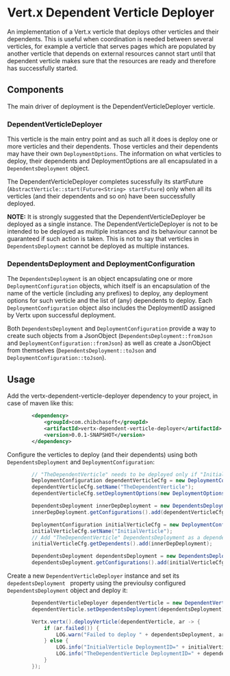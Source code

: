 # Vert.x Dependent Verticle Deployer
An implementation of a Vert.x verticle that deploys other verticles and their dependents. This is useful when coordination is needed between several verticles, for example a verticle that serves pages which are populated by another verticle that depends on external resources cannot start until that dependent verticle makes sure that the resources are ready and therefore has successfully started.

## Components

The main driver of deployment is the DependentVerticleDeployer verticle.

### DependentVerticleDeployer

This verticle is the main entry point and as such all it does is deploy one or more verticles and their dependents. Those verticles and their dependents may have their own `DeploymentOptions`. The information on what verticles to deploy, their dependents and DeploymentOptions are all encapsulated in a `DependentsDeployment` object.

The DependentVerticleDeployer completes sucessfully its startFuture (`AbstractVerticle::start(Future<String> startFuture`) only when all its verticles (and their dependents and so on) have been successfully deployed.

**NOTE:** It is strongly suggested that the DependentVerticleDeployer be deployed as a single instance. The DependentVerticleDeployer is not to be intended to be deployed as multiple instances and its behaviour cannot be guaranteed if such action is taken. This is not to say that verticles in `DependentsDeployment` cannot be deployed as multiple instances.

### DependentsDeployment and DeploymentConfiguration

The `DependentsDeployment` is an object encapsulating one or more `DeploymentConfiguration` objects, which itself is an encapsulation of the name of the verticle (including any prefixes) to deploy, any deployment options for such verticle and the list of (any) dependents to deploy. Each `DeploymentConfiguration` object also includes the DeploymentID assigned by Vertx upon successful deployment.

Both `DependentsDeployment` and `DeploymentConfiguration` provide a way to create such objects from a JsonObject (`DependentsDeployment::fromJson` and `DeploymentConfiguration::fromJson`) as well as create a JsonObject from themselves (`DependentsDeployment::toJson` and `DeploymentConfiguration::toJson`).

## Usage ##

Add the vertx-dependent-verticle-deployer dependency to your project, in case of maven like this:

```xml
        <dependency>
            <groupId>com.chibchasoft</groupId>
            <artifactId>vertx-dependent-verticle-deployer</artifactId>
            <version>0.0.1-SNAPSHOT</version>
        </dependency>
```
 
Configure the verticles to deploy (and their dependents) using both `DependentsDeployment` and `DeploymentConfiguration`:

```java
        // "TheDependentVerticle" needs to be deployed only if "InitialVerticle" is deployed successfully.
        DeploymentConfiguration dependentVerticleCfg = new DeploymentConfiguration();
        dependentVerticleCfg.setName("TheDependentVerticle");
        dependentVerticleCfg.setDeploymentOptions(new DeploymentOptions().setWorker(true).setInstances(2));

        DependentsDeployment innerDepDeployment = new DependentsDeployment();
        innerDepDeployment.getConfigurations().add(dependentVerticleCfg);

        DeploymentConfiguration initialVerticleCfg = new DeploymentConfiguration();
        initialVerticleCfg.setName("InitialVerticle");
        // Add "TheDependentVerticle" DependentsDeployment as a dependent of "InitialVerticle"
        initialVerticleCfg.getDependents().add(innerDepDeployment);

        DependentsDeployment dependentsDeployment = new DependentsDeployment();
        dependentsDeployment.getConfigurations().add(initialVerticleCfg);
```

Create a new `DependentVerticleDeployer` instance and set its `depedentsDeployment ` property using the previoulsy configured `DependentsDeployment` object and deploy it:

```java
        DependentVerticleDeployer dependentVerticle = new DependentVerticleDeployer();
        dependentVerticle.setDependentsDeployment(dependentsDeployment);

        Vertx.vertx().deployVerticle(dependentVerticle, ar -> {
            if (ar.failed()) {
                LOG.warn("Failed to deploy " + dependentsDeployment, ar.cause());
            } else {
                LOG.info("InitialVerticle DeploymentID=" + initialVerticleCfg.getDeploymentID());
                LOG.info("TheDependentVerticle DeploymentID=" + dependentVerticleCfg.getDeploymentID());
            }
        });
```
